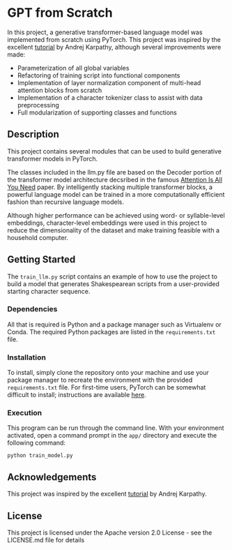 # GPT from Scratch

In this project, a generative transformer-based language model was implemented from scratch using PyTorch. This project was inspired by the excellent [tutorial](https://youtu.be/kCc8FmEb1nY?si=umG3WZzNv6TyMz43) by Andrej Karpathy, although several improvements were made:

- Parameterization of all global variables
- Refactoring of training script into functional components
- Implementation of layer normalization component of multi-head attention blocks from scratch
- Implementation of a character tokenizer class to assist with data preprocessing
- Full modularization of supporting classes and functions

## Description

This project contains several modules that can be used to build generative transformer models in PyTorch.

The classes included in the llm.py file are based on the Decoder portion of the transformer model architecture 
decsribed in the famous [Attention Is All You Need](https://arxiv.org/abs/1706.03762) paper. By intelligently stacking multiple transformer blocks, a powerful language model can be trained in a more computationally efficient fashion than recursive language models.

Although higher performance can be achieved using word- or syllable-level embeddings, character-level embeddings were used in this project to reduce the dimensionality of the dataset and make training feasible with a household computer.

## Getting Started

The `train_llm.py` script contains an example of how to use the project to build a model that generates Shakespearean scripts from a user-provided starting character sequence.

### Dependencies

All that is required is Python and a package manager such as Virtualenv or Conda. The required Python packages are listed in the `requirements.txt` file.

### Installation

To install, simply clone the repository onto your machine and use your package manager to recreate the environment with the provided `requirements.txt` file. For first-time users, PyTorch can be somewhat difficult to install; instructions are available [here](https://pytorch.org/get-started/locally/).

### Execution

This program can be run through the command line. With your environment activated, open a command prompt in the `app/` directory and execute the following command: 
```
python train_model.py
```

## Acknowledgements

This project was inspired by the excellent [tutorial](https://youtu.be/kCc8FmEb1nY?si=umG3WZzNv6TyMz43) by Andrej Karpathy.

## License

This project is licensed under the Apache version 2.0 License - see the LICENSE.md file for details